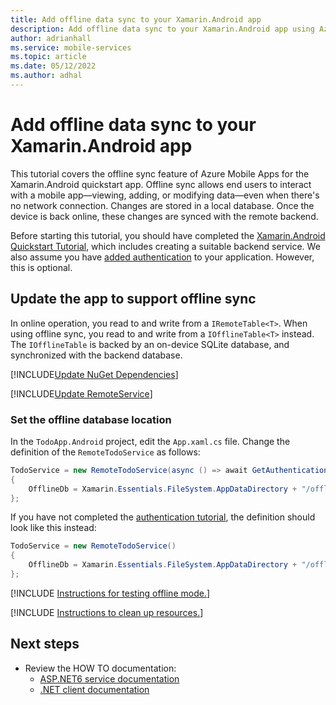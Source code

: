 ```yaml
---
title: Add offline data sync to your Xamarin.Android app
description: Add offline data sync to your Xamarin.Android app using Azure Mobile Apps with our tutorial.
author: adrianhall
ms.service: mobile-services
ms.topic: article
ms.date: 05/12/2022
ms.author: adhal
---
```


# Add offline data sync to your Xamarin.Android app

This tutorial covers the offline sync feature of Azure Mobile Apps for the Xamarin.Android quickstart app. Offline sync allows end users to interact with a mobile app&mdash;viewing, adding, or modifying data&mdash;even when there's no network connection. Changes are stored in a local database. Once the device is back online, these changes are synced with the remote backend.

Before starting this tutorial, you should have completed the [Xamarin.Android Quickstart Tutorial](./index.md), which includes creating a suitable backend service.  We also assume you have [added authentication](./authentication.md) to your application.  However, this is optional.

## Update the app to support offline sync

In online operation, you read to and write from a `IRemoteTable<T>`.  When using offline sync, you read to and write from a `IOfflineTable<T>` instead.  The `IOfflineTable` is backed by an on-device SQLite database, and synchronized with the backend database.

[!INCLUDE[Update NuGet Dependencies](~/mobile-apps/azure-mobile-apps/includes/quickstart/windows/add-offline-nuget.md)]

[!INCLUDE[Update RemoteService](~/mobile-apps/azure-mobile-apps/includes/quickstart/windows/add-offline-code.md)]

### Set the offline database location

<!-- TODO: Update for the RemoteTodoService Definition -->

In the `TodoApp.Android` project, edit the `App.xaml.cs` file.  Change the definition of the `RemoteTodoService` as follows:

``` csharp
TodoService = new RemoteTodoService(async () => await GetAuthenticationToken())
{
    OfflineDb = Xamarin.Essentials.FileSystem.AppDataDirectory + "/offline.db"
};
```

If you have not completed the [authentication tutorial](./authentication.md), the definition should look like this instead:

``` csharp
TodoService = new RemoteTodoService()
{
    OfflineDb = Xamarin.Essentials.FileSystem.AppDataDirectory + "/offline.db"
};
```

[!INCLUDE [Instructions for testing offline mode.](~/mobile-apps/azure-mobile-apps/includes/quickstart/common/test-offline-app.md)]

[!INCLUDE [Instructions to clean up resources.](~/mobile-apps/azure-mobile-apps/includes/quickstart/common/clean-up.md)]

## Next steps

* Review the HOW TO documentation:
  * [ASP.NET6 service documentation](~/mobile-apps/azure-mobile-apps/howto/server/dotnet-core.md)
  * [.NET client documentation](~/mobile-apps/azure-mobile-apps/howto/client/dotnet.md)
